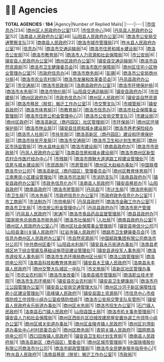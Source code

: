 # 👮‍♀️ Agencies
__TOTAL AGENCIES : 184__
|Agency|Number of Replied Mails|
|:---:|---:|
|[市信息办](市信息办.md)|234|
|[商州区人民政府办公室](商州区人民政府办公室.md)|137|
|[市信息中心](市信息中心.md)|98|
|[丹凤县人民政府办公室](丹凤县人民政府办公室.md)|52|
|[洛南县人民政府办公室](洛南县人民政府办公室.md)|48|
|[山阳县人民政府办公室](山阳县人民政府办公室.md)|28|
|[商洛市公安局交通警察支队](商洛市公安局交通警察支队.md)|23|
|[商南县人民政府](商南县人民政府.md)|22|
|[商洛市城市管理局](商洛市城市管理局.md)|21|
|[柞水县人民政府办公室](柞水县人民政府办公室.md)|19|
|[信息办](信息办.md)|15|
|[商洛市交通运输局](商洛市交通运输局.md)|14|
|[商洛市住房和城乡建设局](商洛市住房和城乡建设局.md)|13|
|[商洛市公安局](商洛市公安局.md)|13|
|[商洛市教育局](商洛市教育局.md)|11|
|[商洛市人力资源和社会保障局](商洛市人力资源和社会保障局.md)|10|
|[市公安局](市公安局.md)|6|
|[镇安县人民政府办公室](镇安县人民政府办公室.md)|6|
|[商州区政府办公室](商州区政府办公室.md)|5|
|[镇安县交通运输局](镇安县交通运输局.md)|5|
|[商洛市自然资源局](商洛市自然资源局.md)|5|
|[商洛市卫生健康委员会](商洛市卫生健康委员会.md)|5|
|[商洛市医疗保障局](商洛市医疗保障局.md)|5|
|[商州区住宅小区物业管理办公室](商州区住宅小区物业管理办公室.md)|5|
|[市政府信息办](市政府信息办.md)|4|
|[商洛市商务局](商洛市商务局.md)|4|
|[彭珊](彭珊.md)|4|
|[商洛市公安局商州分局](商洛市公安局商州分局.md)|4|
|[商洛市农业农村局](商洛市农业农村局.md)|3|
|[商洛市发展和改革委员会](商洛市发展和改革委员会.md)|3|
|[丹凤县政府办公室](丹凤县政府办公室.md)|3|
|[市交通局](市交通局.md)|3|
|[商洛市民政局](商洛市民政局.md)|3|
|[洛南县政府办公室](洛南县政府办公室.md)|3|
|[商洛市环境保护局](商洛市环境保护局.md)|3|
|[商洛市水务局](商洛市水务局.md)|3|
|[商洛市物价局](商洛市物价局.md)|3|
|[山阳县交通运输局](山阳县交通运输局.md)|3|
|[镇安县政府办](镇安县政府办.md)|3|
|[市住建局](市住建局.md)|3|
|[商州区政府办](商州区政府办.md)|3|
|[市政务信息办](市政务信息办.md)|3|
|[商州区人民政府](商州区人民政府.md)|3|
|[镇安县自然资源局](镇安县自然资源局.md)|3|
|[商洛市移民（脱贫）搬迁工作办公室](商洛市移民（脱贫）搬迁工作办公室.md)|3|
|[市交警支队](市交警支队.md)|3|
|[市城管局](市城管局.md)|3|
|[镇安县政府](镇安县政府.md)|2|
|[商洛市体育局](商洛市体育局.md)|2|
|[市教育局](市教育局.md)|2|
|[商洛市信息办](商洛市信息办.md)|2|
|[商洛市社会保障事业管理局](商洛市社会保障事业管理局.md)|2|
|[商洛市住房公积金管理中心](商洛市住房公积金管理中心.md)|2|
|[商洛市公安局交警支队](商洛市公安局交警支队.md)|2|
|[市建设局](市建设局.md)|2|
|[商州区政府](商州区政府.md)|2|
|[商洛高新区（商丹园区）社区管理局](商洛高新区（商丹园区）社区管理局.md)|2|
|[市环保局](市环保局.md)|2|
|[商州区环境保护局](商州区环境保护局.md)|2|
|[商洛市林业局](商洛市林业局.md)|2|
|[镇安县住房和城乡建设局](镇安县住房和城乡建设局.md)|2|
|[商洛市养老保险经办处](商洛市养老保险经办处.md)|2|
|[商洛市人社局](商洛市人社局.md)|2|
|[市扶贫局](市扶贫局.md)|2|
|[商洛高新区（商丹园区）建设和环境保护局](商洛高新区（商丹园区）建设和环境保护局.md)|2|
|[商洛市扶贫开发局](商洛市扶贫开发局.md)|2|
|[商洛市交通局](商洛市交通局.md)|2|
|[商洛市卫生和计划生育局](商洛市卫生和计划生育局.md)|2|
|[商州区市场监管局](商州区市场监管局.md)|2|
|[柞水县林业局](柞水县林业局.md)|1|
|[商洛市建设局](商洛市建设局.md)|1|
|[商南县政府办](商南县政府办.md)|1|
|[商洛市市民政局](商洛市市民政局.md)|1|
|[丹凤人民政府办公室](丹凤人民政府办公室.md)|1|
|[洛南县住房和城乡建设局](洛南县住房和城乡建设局.md)|1|
|[商洛市商州区新型农村合作医疗经办中心](商洛市商州区新型农村合作医疗经办中心.md)|1|
|[市残联](市残联.md)|1|
|[商洛市商鞅大道道路工程建设管理处](商洛市商鞅大道道路工程建设管理处.md)|1|
|[市住房与城乡建设局](市住房与城乡建设局.md)|1|
|[市民政局](市民政局.md)|1|
|[市房管局](市房管局.md)|1|
|[商州区大赵峪办事处](商州区大赵峪办事处.md)|1|
|[中国铁塔商洛市分公司](中国铁塔商洛市分公司.md)|1|
|[商洛高新区（商丹园区）管理委员会](商洛高新区（商丹园区）管理委员会.md)|1|
|[商州区教育体育局](商州区教育体育局.md)|1|
|[江南惠民小区建设管理处](江南惠民小区建设管理处.md)|1|
|[商洛市司法局](商洛市司法局.md)|1|
|[市消防支队](市消防支队.md)|1|
|[洛南县政府办](洛南县政府办.md)|1|
|[镇安县政府办公室](镇安县政府办公室.md)|1|
|[市政务信息化办](市政务信息化办.md)|1|
|[洛南县人民政府](洛南县人民政府.md)|1|
|[镇安县移民办](镇安县移民办.md)|1|
|[山阳县政府](山阳县政府.md)|1|
|[商南县政府](商南县政府.md)|1|
|[商洛市房管局](商洛市房管局.md)|1|
|[丹凤县](丹凤县.md)|1|
|[市计生局](市计生局.md)|1|
|[商洛供电局](商洛供电局.md)|1|
|[市卫生局](市卫生局.md)|1|
|[市水务局](市水务局.md)|1|
|[市政府信息化办公室](市政府信息化办公室.md)|1|
|[市政府政务信息化办公室](市政府政务信息化办公室.md)|1|
|[市工商局](市工商局.md)|1|
|[市法制办](市法制办.md)|1|
|[市供电局](市供电局.md)|1|
|[丹凤县政府](丹凤县政府.md)|1|
|[商洛市金融工作办公室](商洛市金融工作办公室.md)|1|
|[商洛市卫生局](商洛市卫生局.md)|1|
|[市住房公积金管理中心](市住房公积金管理中心.md)|1|
|[丹凤县政府办](丹凤县政府办.md)|1|
|[商洛市房产管理局](商洛市房产管理局.md)|1|
|[丹凤县人民政府](丹凤县人民政府.md)|1|
|[宋涛](宋涛.md)|1|
|[商洛市食品药品监督管理局](商洛市食品药品监督管理局.md)|1|
|[商县县政府办](商县县政府办.md)|1|
|[国家税务总局商洛市税务局](国家税务总局商洛市税务局.md)|1|
|[商洛市社保局](商洛市社保局.md)|1|
|[人社局](人社局.md)|1|
|[商南县政府办公室](商南县政府办公室.md)|1|
|[商州区人民政府办公室心](商州区人民政府办公室心.md)|1|
|[商州区社会保障事业管理局](商州区社会保障事业管理局.md)|1|
|[镇安县电信分公司](镇安县电信分公司.md)|1|
|[山阳县漫川关镇人民政府](山阳县漫川关镇人民政府.md)|1|
|[红岩寺镇人民政府](红岩寺镇人民政府.md)|1|
|[商路市卫生健康委员会](商路市卫生健康委员会.md)|1|
|[市信息办商州区人民政府办公室](市信息办商州区人民政府办公室.md)|1|
|[市自然资源局](市自然资源局.md)|1|
|[中国邮政集团有限公司商洛市分公司](中国邮政集团有限公司商洛市分公司.md)|1|
|[中共商州区委](中共商州区委.md)|1|
|[山阳县水利局](山阳县水利局.md)|1|
|[镇安县永乐街道办事处](镇安县永乐街道办事处.md)|1|
|[洛南县老城区地下综合管廊及基础设施项目建设管理处](洛南县老城区地下综合管廊及基础设施项目建设管理处.md)|1|
|[镇安县退役军人事务局](镇安县退役军人事务局.md)|1|
|[商洛市退役军人事务局](商洛市退役军人事务局.md)|1|
|[商洛市生态环境局商州区分局](商洛市生态环境局商州区分局.md)|1|
|[商洛公路管理局](商洛公路管理局.md)|1|
|[商洛供电公司](商洛供电公司.md)|1|
|[洛南县科技和教育体育局](洛南县科技和教育体育局.md)|1|
|[镇安县木王镇人民政府](镇安县木王镇人民政府.md)|1|
|[洛南县永丰镇人民政府](洛南县永丰镇人民政府.md)|1|
|[商州交警大队城区一中队](商州交警大队城区一中队.md)|1|
|[市文旅局](市文旅局.md)|1|
|[高新区社区管理办事处](高新区社区管理办事处.md)|1|
|[市农业农村局](市农业农村局.md)|1|
|[商洛市发改委](商洛市发改委.md)|1|
|[洛南县城市管理局](洛南县城市管理局.md)|1|
|[商洛职业技术学院](商洛职业技术学院.md)|1|
|[商洛市生态环境局](商洛市生态环境局.md)|1|
|[镇安县农业农村局](镇安县农业农村局.md)|1|
|[镇安县卫生健康局](镇安县卫生健康局.md)|1|
|[商洛市丹江公园管理办公室](商洛市丹江公园管理办公室.md)|1|
|[镇安县公安局交通管理大队](镇安县公安局交通管理大队.md)|1|
|[商州区沙河子新区保障性住房小区建设管理处](商州区沙河子新区保障性住房小区建设管理处.md)|1|
|[高峰镇人民政府](高峰镇人民政府.md)|1|
|[镇安县国土资源局](镇安县国土资源局.md)|1|
|[市信息中心市疫情防控工作领导小组办公室疫情防控组](市信息中心市疫情防控工作领导小组办公室疫情防控组.md)|1|
|[商洛市公安局交警支队车管所](商洛市公安局交警支队车管所.md)|1|
|[镇安县人民政府永乐街道办事处](镇安县人民政府永乐街道办事处.md)|1|
|[商州区水务局](商州区水务局.md)|1|
|[商洛市招生办公室](商洛市招生办公室.md)|1|
|[石门镇人民政府](石门镇人民政府.md)|1|
|[洛南县石门镇人民政府](洛南县石门镇人民政府.md)|1|
|[山阳县国土局](山阳县国土局.md)|1|
|[商洛市机关事务管理局](商洛市机关事务管理局.md)|1|
|[镇安县人力和社会保障局](镇安县人力和社会保障局.md)|1|
|[商州区西街片区旧城改建房屋安置协调工作领导小组办公室](商州区西街片区旧城改建房屋安置协调工作领导小组办公室.md)|1|
|[商州区城关街道办事处](商州区城关街道办事处.md)|1|
|[商州区金陵寺镇人民政府](商州区金陵寺镇人民政府.md)|1|
|[商州区刘湾街道办事处中心村村民委员会](商州区刘湾街道办事处中心村村民委员会.md)|1|
|[商州区商务局](商州区商务局.md)|1|
|[青铜关镇人民政府](青铜关镇人民政府.md)|1|
|[国网商洛供电公司](国网商洛供电公司.md)|1|
|[西口回族镇人民政府](西口回族镇人民政府.md)|1|
|[镇安县卫生和计划生育局](镇安县卫生和计划生育局.md)|1|
|[商南县人民政府局](商南县人民政府局.md)|1|
|[商洛高新区（商丹园区）管委会](商洛高新区（商丹园区）管委会.md)|1|
|[商州区城市管理局](商州区城市管理局.md)|1|
|[中国铁塔股份有限公司商洛市分公司](中国铁塔股份有限公司商洛市分公司.md)|1|
|[商洛市邮政管理局](商洛市邮政管理局.md)|1|
|[商洛市全民健身服务指导中心](商洛市全民健身服务指导中心.md)|1|
|[柞水县人民政府](柞水县人民政府.md)|1|
|[洛南县移民（脱贫）搬迁工作办公室](洛南县移民（脱贫）搬迁工作办公室.md)|1|
|[市政局](市政局.md)|1|

